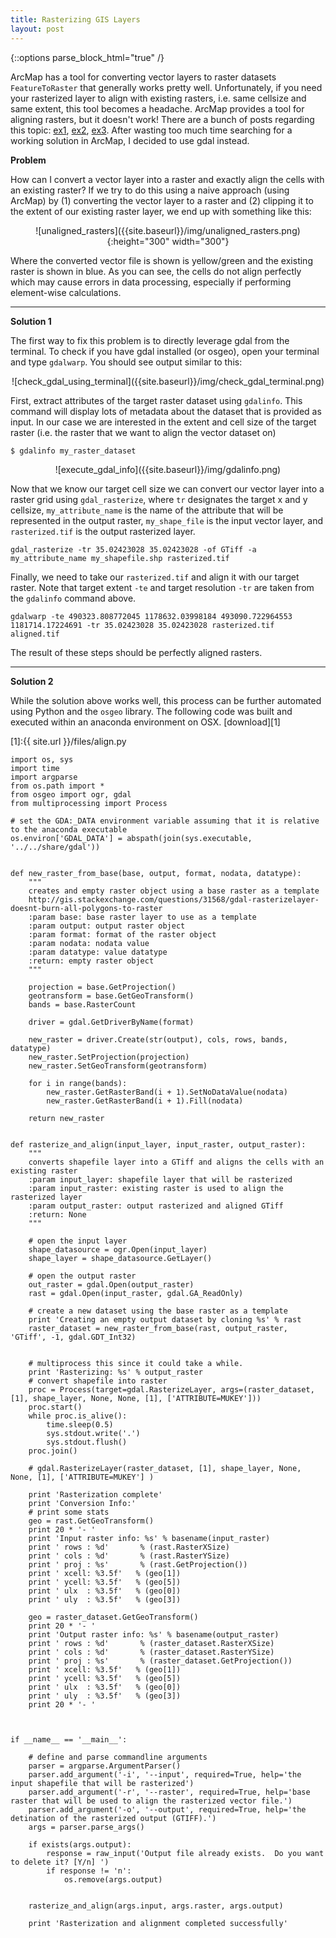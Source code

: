 ```yaml
---
title: Rasterizing GIS Layers
layout: post
---
```

{::options parse_block_html="true" /}

ArcMap has a tool for converting vector layers to raster datasets `FeatureToRaster` that generally works pretty well.  Unfortunately, if you need your rasterized layer to align with existing rasters, i.e. same cellsize and same extent, this tool becomes a headache. ArcMap provides a tool for aligning rasters, but it doesn't work!  There are a bunch of posts regarding this topic: [ex1](http://gis.stackexchange.com/questions/34085/how-can-i-align-two-non-coincident-equi-resolution-raster-grids), [ex2](https://geonet.esri.com/thread/98483), [ex3](http://gis.stackexchange.com/questions/43437/how-to-align-two-rasters-of-exact-same-cell-size-extent-in-arcgis-desktop).  After wasting too much time searching for a working solution in ArcMap, I decided to use gdal instead.

**Problem**

How can I convert a vector layer into a raster and exactly align the cells with an existing raster?  If we try to do this using a naive approach (using ArcMap) by (1) converting the vector layer to a raster and (2) clipping it to the extent of our existing raster layer, we end up with something like this:

<p align="center">
![unaligned_rasters]({{site.baseurl}}/img/unaligned_rasters.png){:height="300" width="300"}
</p>

Where the converted vector file is shown is yellow/green and the existing raster is shown in blue.  As you can see, the cells do not align perfectly which may cause errors in data processing, especially if performing element-wise calculations.

---

**Solution 1**

The first way to fix this problem is to directly leverage gdal from the terminal.  To check if you have gdal installed (or osgeo), open your terminal and type `gdalwarp`.  You should see output similar to this: 


<p align="center">
![check_gdal_using_terminal]({{site.baseurl}}/img/check_gdal_terminal.png)
</p>

First, extract attributes of the target raster dataset using `gdalinfo`. This command will display lots of metadata about the dataset that is provided as input.  In our case we are interested in the extent and cell size of the target raster (i.e. the raster that we want to align the vector dataset on)

    $ gdalinfo my_raster_dataset


<p align="center">
![execute_gdal_info]({{site.baseurl}}/img/gdalinfo.png)
</p>


Now that we know our target cell size we can convert our vector layer into a raster grid using `gdal_rasterize`, where `tr` designates the target x and y cellsize, `my_attribute_name` is the name of the attribute that will be represented in the output raster, `my_shape_file` is the input vector layer, and `rasterized.tif` is the output rasterized layer.

    gdal_rasterize -tr 35.02423028 35.02423028 -of GTiff -a my_attribute_name my_shapefile.shp rasterized.tif


Finally, we need to take our `rasterized.tif` and align it with our target raster.  Note that target extent `-te` and target resolution `-tr` are taken from the `gdalinfo` command above.

    gdalwarp -te 490323.808772045 1178632.03998184 493090.722964553 1181714.17224691 -tr 35.02423028 35.02423028 rasterized.tif aligned.tif

The result of these steps should be perfectly aligned rasters.


---

**Solution 2**

While the solution above works well, this process can be further automated using Python and the `osgeo` library.  The following code was built and executed within an anaconda environment on OSX.  [download][1]

[1]:{{ site.url }}/files/align.py


    import os, sys
    import time
    import argparse
    from os.path import *
    from osgeo import ogr, gdal
    from multiprocessing import Process

    # set the GDA:_DATA environment variable assuming that it is relative to the anaconda executable
    os.environ['GDAL_DATA'] = abspath(join(sys.executable, '../../share/gdal'))


    def new_raster_from_base(base, output, format, nodata, datatype):
        """
        creates and empty raster object using a base raster as a template
        http://gis.stackexchange.com/questions/31568/gdal-rasterizelayer-doesnt-burn-all-polygons-to-raster
        :param base: base raster layer to use as a template
        :param output: output raster object
        :param format: format of the raster object
        :param nodata: nodata value
        :param datatype: value datatype
        :return: empty raster object
        """

        projection = base.GetProjection()
        geotransform = base.GetGeoTransform()
        bands = base.RasterCount

        driver = gdal.GetDriverByName(format)

        new_raster = driver.Create(str(output), cols, rows, bands, datatype)
        new_raster.SetProjection(projection)
        new_raster.SetGeoTransform(geotransform)

        for i in range(bands):
            new_raster.GetRasterBand(i + 1).SetNoDataValue(nodata)
            new_raster.GetRasterBand(i + 1).Fill(nodata)

        return new_raster


    def rasterize_and_align(input_layer, input_raster, output_raster):
        """
        converts shapefile layer into a GTiff and aligns the cells with an existing raster
        :param input_layer: shapefile layer that will be rasterized
        :param input_raster: existing raster is used to align the rasterized layer
        :param output_raster: output rasterized and aligned GTiff
        :return: None
        """

        # open the input layer
        shape_datasource = ogr.Open(input_layer)
        shape_layer = shape_datasource.GetLayer()

        # open the output raster
        out_raster = gdal.Open(output_raster)
        rast = gdal.Open(input_raster, gdal.GA_ReadOnly)

        # create a new dataset using the base raster as a template
        print 'Creating an empty output dataset by cloning %s' % rast
        raster_dataset = new_raster_from_base(rast, output_raster, 'GTiff', -1, gdal.GDT_Int32)


        # multiprocess this since it could take a while.
        print 'Rasterizing: %s' % output_raster
        # convert shapefile into raster
        proc = Process(target=gdal.RasterizeLayer, args=(raster_dataset, [1], shape_layer, None, None, [1], ['ATTRIBUTE=MUKEY']))
        proc.start()
        while proc.is_alive():
            time.sleep(0.5)
            sys.stdout.write('.')
            sys.stdout.flush()
        proc.join()

        # gdal.RasterizeLayer(raster_dataset, [1], shape_layer, None, None, [1], ['ATTRIBUTE=MUKEY'] )

        print 'Rasterization complete'
        print 'Conversion Info:'
        # print some stats
        geo = rast.GetGeoTransform()
        print 20 * '- '
        print 'Input raster info: %s' % basename(input_raster)
        print ' rows : %d'       % (rast.RasterXSize)
        print ' cols : %d'       % (rast.RasterYSize)
        print ' proj : %s'       % (rast.GetProjection())
        print ' xcell: %3.5f'   % (geo[1])
        print ' ycell: %3.5f'   % (geo[5])
        print ' ulx  : %3.5f'   % (geo[0])
        print ' uly  : %3.5f'   % (geo[3])

        geo = raster_dataset.GetGeoTransform()
        print 20 * '- '
        print 'Output raster info: %s' % basename(output_raster)
        print ' rows : %d'       % (raster_dataset.RasterXSize)
        print ' cols : %d'       % (raster_dataset.RasterYSize)
        print ' proj : %s'       % (raster_dataset.GetProjection())
        print ' xcell: %3.5f'   % (geo[1])
        print ' ycell: %3.5f'   % (geo[5])
        print ' ulx  : %3.5f'   % (geo[0])
        print ' uly  : %3.5f'   % (geo[3])
        print 20 * '- '



    if __name__ == '__main__':

        # define and parse commandline arguments
        parser = argparse.ArgumentParser()
        parser.add_argument('-i', '--input', required=True, help='the input shapefile that will be rasterized')
        parser.add_argument('-r', '--raster', required=True, help='base raster that will be used to align the rasterized vector file.')
        parser.add_argument('-o', '--output', required=True, help='the detination of the rasterized output (GTIFF).')
        args = parser.parse_args()

        if exists(args.output):
            response = raw_input('Output file already exists.  Do you want to delete it? [Y/n] ')
            if response != 'n':
                os.remove(args.output)


        rasterize_and_align(args.input, args.raster, args.output)

        print 'Rasterization and alignment completed successfully'
